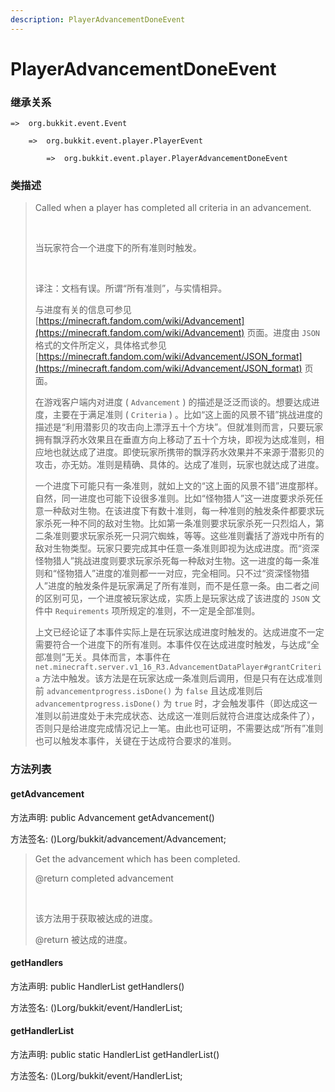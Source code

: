 ```yaml
---
description: PlayerAdvancementDoneEvent
---
```


# PlayerAdvancementDoneEvent

### 继承关系

    =>  org.bukkit.event.Event

        =>  org.bukkit.event.player.PlayerEvent

            =>  org.bukkit.event.player.PlayerAdvancementDoneEvent

### 类描述

> Called when a player has completed all criteria in an advancement.
> 
> <br>
> 
> 当玩家符合一个进度下的所有准则时触发。
> 
> <br>
> 
> 译注：文档有误。所谓“所有准则”，与实情相异。
> 
> 与进度有关的信息可参见 [https://minecraft.fandom.com/wiki/Advancement](https://minecraft.fandom.com/wiki/Advancement) 页面。进度由 `JSON` 格式的文件所定义，具体格式参见 [https://minecraft.fandom.com/wiki/Advancement/JSON_format](https://minecraft.fandom.com/wiki/Advancement/JSON_format) 页面。
> 
> 在游戏客户端内对进度 ( `Advancement` ) 的描述是泛泛而谈的。想要达成进度，主要在于满足准则 ( `Criteria` ) 。比如“这上面的风景不错”挑战进度的描述是“利用潜影贝的攻击向上漂浮五十个方块”。但就准则而言，只要玩家拥有飘浮药水效果且在垂直方向上移动了五十个方块，即视为达成准则，相应地也就达成了进度。即使玩家所携带的飘浮药水效果并不来源于潜影贝的攻击，亦无妨。准则是精确、具体的。达成了准则，玩家也就达成了进度。
> 
> 一个进度下可能只有一条准则，就如上文的“这上面的风景不错”进度那样。自然，同一进度也可能下设很多准则。比如“怪物猎人”这一进度要求杀死任意一种敌对生物。在该进度下有数十准则，每一种准则的触发条件都要求玩家杀死一种不同的敌对生物。比如第一条准则要求玩家杀死一只烈焰人，第二条准则要求玩家杀死一只洞穴蜘蛛，等等。这些准则囊括了游戏中所有的敌对生物类型。玩家只要完成其中任意一条准则即视为达成进度。而“资深怪物猎人”挑战进度则要求玩家杀死每一种敌对生物。这一进度的每一条准则和“怪物猎人”进度的准则都一一对应，完全相同。只不过“资深怪物猎人”进度的触发条件是玩家满足了所有准则，而不是任意一条。由二者之间的区别可见，一个进度被玩家达成，实质上是玩家达成了该进度的 `JSON` 文件中 `Requirements` 项所规定的准则，不一定是全部准则。
> 
> 上文已经论证了本事件实际上是在玩家达成进度时触发的。达成进度不一定需要符合一个进度下的所有准则。本事件仅在达成进度时触发，与达成“全部准则”无关。具体而言，本事件在 `net.minecraft.server.v1_16_R3.AdvancementDataPlayer#grantCriteria` 方法中触发。该方法是在玩家达成一条准则后调用，但是只有在达成准则前 `advancementprogress.isDone()` 为 `false` 且达成准则后 `advancementprogress.isDone()` 为 `true` 时，才会触发事件（即达成这一准则以前进度处于未完成状态、达成这一准则后就符合进度达成条件了），否则只是给进度完成情况记上一笔。由此也可证明，不需要达成“所有”准则也可以触发本事件，关键在于达成符合要求的准则。

### 方法列表

#### getAdvancement

方法声明: public Advancement getAdvancement()

方法签名: ()Lorg/bukkit/advancement/Advancement;

> Get the advancement which has been completed.
> 
> @return completed advancement
> 
> <br>
> 
> 该方法用于获取被达成的进度。
> 
> @return 被达成的进度。

#### getHandlers

方法声明: public HandlerList getHandlers()

方法签名: ()Lorg/bukkit/event/HandlerList;

#### getHandlerList

方法声明: public static HandlerList getHandlerList()

方法签名: ()Lorg/bukkit/event/HandlerList;